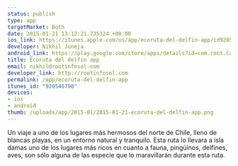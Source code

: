 ```yaml
--- 
status: publish
type: app
targetMarket: Both
date: 2015-01-21 13:12:21.735324 +00:00
ios_link: https://itunes.apple.com/us/app/ecoruta-del-delfin-app/id920546798?ls=1&mt=8
developer: Nikhil Juneja
android_link: https://play.google.com/store/apps/details?id=com.root.Caleta&hl=en
title: Ecoruta del delfin app
email: nikhil@rootinfosol.com
developer_link: http://rootinfosol.com
permalink: /app/ecoruta-del-delfin-app
itunes_id: "920546798"
devices: 
- ios
- android
thumb: /uploads/app/2015-01/2015-01-21-ecoruta-del-delfin-app.png
---
```


Un viaje a uno de los lugares más hermosos del norte de Chile, lleno de blancas playas, en un entorno natural y tranquilo. Esta ruta lo llevara a isla damas uno de los lugares más ricos en cuanto a fauna, pingüinos, delfines, aves, son sólo alguna de las especie que lo maravillarán durante esta ruta.
